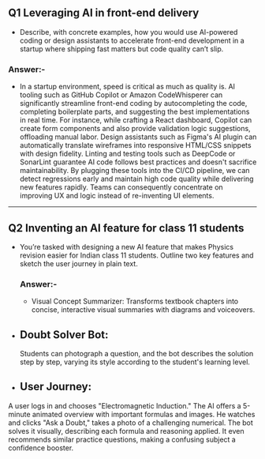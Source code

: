 ## Q1 Leveraging AI in front-end delivery
- Describe, with concrete examples, how you would use AI-powered coding or design assistants to accelerate front-end development in a startup where shipping fast matters but code quality can’t slip.
### Answer:-
- In a startup environment, speed is critical as much as quality is. AI tooling such as GitHub Copilot or Amazon CodeWhisperer can significantly streamline front-end coding by autocompleting the code,
completing boilerplate parts, and suggesting the best implementations in real time. For instance, while crafting a React dashboard, Copilot can create form components and also provide validation logic suggestions,
offloading manual labor. Design assistants such as Figma's AI plugin can automatically translate wireframes into responsive HTML/CSS snippets with design fidelity.
Linting and testing tools such as DeepCode or SonarLint guarantee AI code follows best practices and doesn't sacrifice maintainability. By plugging these tools into the CI/CD pipeline,
we can detect regressions early and maintain high code quality while delivering new features rapidly. Teams can consequently concentrate on improving UX and logic instead of re-inventing UI elements.
---

## Q2 Inventing an AI feature for class 11 students
- You’re tasked with designing a new AI feature that makes Physics revision easier for Indian class 11 students. Outline two key features and sketch the user journey in plain text.

  ### Answer:-
  - Visual Concept Summarizer: Transforms textbook chapters into concise, interactive visual summaries with diagrams and voiceovers.

- Doubt Solver Bot:
  ---
   Students can photograph a question, and the bot describes the solution step by step, varying its style according to the student's learning level.

- User Journey:
  ---
A user logs in and chooses "Electromagnetic Induction." The AI offers a 5-minute animated overview with important formulas and images. He watches and clicks "Ask a Doubt," takes a photo of a challenging numerical.
The bot solves it visually, describing each formula and reasoning applied. It even recommends similar practice questions, making a confusing subject a confidence booster.
